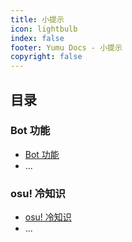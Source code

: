 ```yaml
---
title: 小提示
icon: lightbulb
index: false
footer: Yumu Docs - 小提示
copyright: false
---
```

## 目录

### Bot 功能

- [Bot 功能](botFunction/botFunction.md)
- ...

### osu! 冷知识

- [osu! 冷知识](osuTrivia/osuTrivia.md)
- ...
